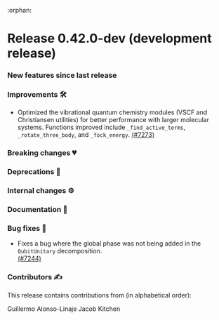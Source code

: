 :orphan:

# Release 0.42.0-dev (development release)

<h3>New features since last release</h3>

<h3>Improvements 🛠</h3>

* Optimized the vibrational quantum chemistry modules (VSCF and Christiansen utilities) for better performance with larger molecular systems. Functions improved include `_find_active_terms`, `_rotate_three_body`, and `_fock_energy`.
  [(#7273)](https://github.com/PennyLaneAI/pennylane/pull/7273)

<h3>Breaking changes 💔</h3>

<h3>Deprecations 👋</h3>

<h3>Internal changes ⚙️</h3>

<h3>Documentation 📝</h3>

<h3>Bug fixes 🐛</h3>

* Fixes a bug where the global phase was not being added in the ``QubitUnitary`` decomposition.  
  [(#7244)](https://github.com/PennyLaneAI/pennylane/pull/7244)

<h3>Contributors ✍️</h3>

This release contains contributions from (in alphabetical order):

Guillermo Alonso-Linaje Jacob Kitchen
